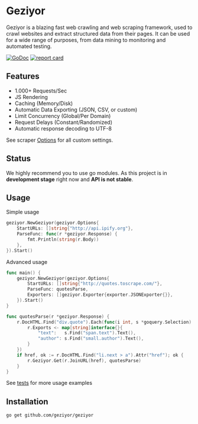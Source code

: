 # Geziyor
Geziyor is a blazing fast web crawling and web scraping framework, used to crawl websites and extract structured data from their pages. It can be used for a wide range of purposes, from data mining to monitoring and automated testing.   

[![GoDoc](https://godoc.org/github.com/geziyor/geziyor?status.svg)](https://godoc.org/github.com/geziyor/geziyor)
[![report card](https://goreportcard.com/badge/github.com/geziyor/geziyor)](http://goreportcard.com/report/geziyor/geziyor)

## Features
- 1.000+ Requests/Sec
- JS Rendering
- Caching (Memory/Disk)
- Automatic Data Exporting (JSON, CSV, or custom)
- Limit Concurrency (Global/Per Domain)
- Request Delays (Constant/Randomized)
- Automatic response decoding to UTF-8

See scraper [Options](https://godoc.org/github.com/geziyor/geziyor#Options) for all custom settings. 

## Status
We highly recommend you to use go modules. As this project is in **development stage** right now and **API is not stable**.

## Usage
Simple usage 

```go
geziyor.NewGeziyor(geziyor.Options{
    StartURLs: []string{"http://api.ipify.org"},
    ParseFunc: func(r *geziyor.Response) {
        fmt.Println(string(r.Body))
    },
}).Start()
```

Advanced usage

```go
func main() {
	geziyor.NewGeziyor(geziyor.Options{
		StartURLs: []string{"http://quotes.toscrape.com/"},
		ParseFunc: quotesParse,
		Exporters: []geziyor.Exporter{exporter.JSONExporter{}},
	}).Start()
}

func quotesParse(r *geziyor.Response) {
	r.DocHTML.Find("div.quote").Each(func(i int, s *goquery.Selection) {
		r.Exports <- map[string]interface{}{
			"text":   s.Find("span.text").Text(),
			"author": s.Find("small.author").Text(),
		}
	})
	if href, ok := r.DocHTML.Find("li.next > a").Attr("href"); ok {
		r.Geziyor.Get(r.JoinURL(href), quotesParse)
	}
}
```

See [tests](https://github.com/geziyor/geziyor/blob/master/geziyor_test.go) for more usage examples

## Installation

    go get github.com/geziyor/geziyor
